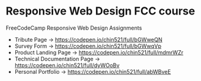 # Responsive Web Design FCC course
FreeCodeCamp Responsive Web Design Assignments

- Tribute Page -> https://codepen.io/chin521/full/bGWweQN
- Survey Form -> https://codepen.io/chin521/full/bGWwqVp
- Product Landing Page -> https://codepen.io/chin521/full/mdmrWZr
- Technical Documentation Page -> https://codepen.io/chin521/full/dyWOoBv
- Personal Portfolio -> https://codepen.io/chin521/full/abWBveE
